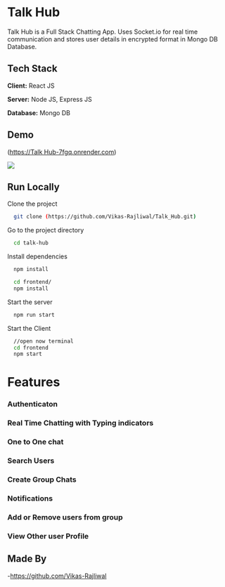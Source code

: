 
# Talk Hub

Talk Hub is a Full Stack Chatting App.
Uses Socket.io for real time communication and stores user details in encrypted format in Mongo DB Database.
## Tech Stack

**Client:** React JS

**Server:** Node JS, Express JS

**Database:** Mongo DB
  
## Demo

([https://Talk Hub-7fgq.onrender.com](https://talk-hub-1.onrender.com/))

![](https://github.com/Vikas-Rajliwal/Talk_Hub.git/blob/master/screenshots/group%20%2B%20notif.PNG)
## Run Locally

Clone the project

```bash
  git clone (https://github.com/Vikas-Rajliwal/Talk_Hub.git)
```

Go to the project directory

```bash
  cd talk-hub
```

Install dependencies

```bash
  npm install
```

```bash
  cd frontend/
  npm install
```

Start the server

```bash
  npm run start
```
Start the Client

```bash
  //open now terminal
  cd frontend
  npm start
```

  
# Features

### Authenticaton

### Real Time Chatting with Typing indicators

### One to One chat

### Search Users

### Create Group Chats

### Notifications 

### Add or Remove users from group

### View Other user Profile

## Made By

-https://github.com/Vikas-Rajliwal

  
